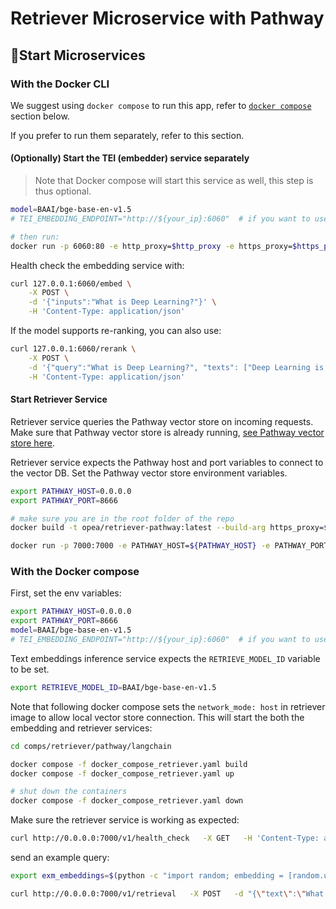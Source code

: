 # Retriever Microservice with Pathway

## 🚀Start Microservices

### With the Docker CLI

We suggest using `docker compose` to run this app, refer to [`docker compose`](#with-the-docker-compose) section below.

If you prefer to run them separately, refer to this section.

#### (Optionally) Start the TEI (embedder) service separately

> Note that Docker compose will start this service as well, this step is thus optional.

```bash
model=BAAI/bge-base-en-v1.5
# TEI_EMBEDDING_ENDPOINT="http://${your_ip}:6060"  # if you want to use the hosted embedding service, example: "http://127.0.0.1:6060"

# then run:
docker run -p 6060:80 -e http_proxy=$http_proxy -e https_proxy=$https_proxy --pull always ghcr.io/huggingface/text-embeddings-inference:cpu-1.5 --model-id $model
```

Health check the embedding service with:

```bash
curl 127.0.0.1:6060/embed \
    -X POST \
    -d '{"inputs":"What is Deep Learning?"}' \
    -H 'Content-Type: application/json'
```

If the model supports re-ranking, you can also use:

```bash
curl 127.0.0.1:6060/rerank \
    -X POST \
    -d '{"query":"What is Deep Learning?", "texts": ["Deep Learning is not...", "Deep learning is..."]}' \
    -H 'Content-Type: application/json'
```

#### Start Retriever Service

Retriever service queries the Pathway vector store on incoming requests.
Make sure that Pathway vector store is already running, [see Pathway vector store here](../../../vectorstores/pathway/README.md).

Retriever service expects the Pathway host and port variables to connect to the vector DB. Set the Pathway vector store environment variables.

```bash
export PATHWAY_HOST=0.0.0.0
export PATHWAY_PORT=8666
```

```bash
# make sure you are in the root folder of the repo
docker build -t opea/retriever-pathway:latest --build-arg https_proxy=$https_proxy --build-arg http_proxy=$http_proxy -f comps/retriever/pathway/langchain/Dockerfile .

docker run -p 7000:7000 -e PATHWAY_HOST=${PATHWAY_HOST} -e PATHWAY_PORT=${PATHWAY_PORT} -e http_proxy=$http_proxy -e https_proxy=$https_proxy --network="host" opea/retriever-pathway:latest
```

### With the Docker compose

First, set the env variables:

```bash
export PATHWAY_HOST=0.0.0.0
export PATHWAY_PORT=8666
model=BAAI/bge-base-en-v1.5
# TEI_EMBEDDING_ENDPOINT="http://${your_ip}:6060"  # if you want to use the hosted embedding service, example: "http://127.0.0.1:6060"
```

Text embeddings inference service expects the `RETRIEVE_MODEL_ID` variable to be set.

```bash
export RETRIEVE_MODEL_ID=BAAI/bge-base-en-v1.5
```

Note that following docker compose sets the `network_mode: host` in retriever image to allow local vector store connection.
This will start the both the embedding and retriever services:

```bash
cd comps/retriever/pathway/langchain

docker compose -f docker_compose_retriever.yaml build
docker compose -f docker_compose_retriever.yaml up

# shut down the containers
docker compose -f docker_compose_retriever.yaml down
```

Make sure the retriever service is working as expected:

```bash
curl http://0.0.0.0:7000/v1/health_check   -X GET   -H 'Content-Type: application/json'
```

send an example query:

```bash
export exm_embeddings=$(python -c "import random; embedding = [random.uniform(-1, 1) for _ in range(768)]; print(embedding)")

curl http://0.0.0.0:7000/v1/retrieval   -X POST   -d "{\"text\":\"What is the revenue of Nike in 2023?\",\"embedding\":${exm_embeddings}}"   -H 'Content-Type: application/json'
```
